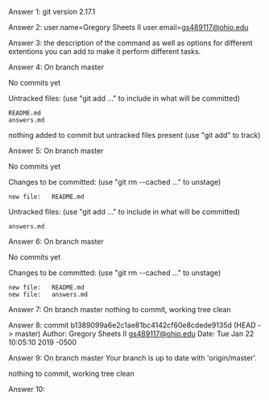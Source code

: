 Answer 1:
git version 2.17.1

Answer 2: 
user.name=Gregory Sheets II
user.email=gs489117@ohio.edu

Answer 3:
the description of the command as well as options for different extentions you can add to make it perform different tasks.

Answer 4:
On branch master

No commits yet

Untracked files:
  (use "git add <file>..." to include in what will be committed)

	README.md
	answers.md

nothing added to commit but untracked files present (use "git add" to track)

Answer 5:
On branch master

No commits yet

Changes to be committed:
  (use "git rm --cached <file>..." to unstage)

	new file:   README.md

Untracked files:
  (use "git add <file>..." to include in what will be committed)

	answers.md

Answer 6:
On branch master

No commits yet

Changes to be committed:
  (use "git rm --cached <file>..." to unstage)

	new file:   README.md
	new file:   answers.md

Answer 7:
On branch master
nothing to commit, working tree clean

Answer 8:
commit b1389099a6e2c1ae81bc4142cf60e8cdede9135d (HEAD -> master)
Author: Gregory Sheets II <gs489117@ohio.edu>
Date:   Tue Jan 22 10:05:10 2019 -0500

Answer 9:
On branch master
Your branch is up to date with 'origin/master'.

nothing to commit, working tree clean

Answer 10:

